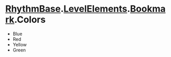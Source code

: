 # [RhythmBase](../../RhythmToolkit.md).[LevelElements](../namespace/LevelElements.md).[Bookmark](../class/Bookmark.md).Colors

- Blue
- Red
- Yellow
- Green